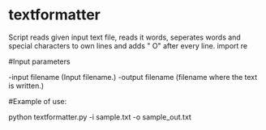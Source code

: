 # textformatter

 Script reads given input text file, reads it words, seperates words and special characters to
own lines and adds "   O" after every line.
import re

#Input parameters

 -input filename  (Input  filename.)
 -output filename   (filename where the text is written.)

#Example of use:

python textformatter.py -i sample.txt -o sample_out.txt
